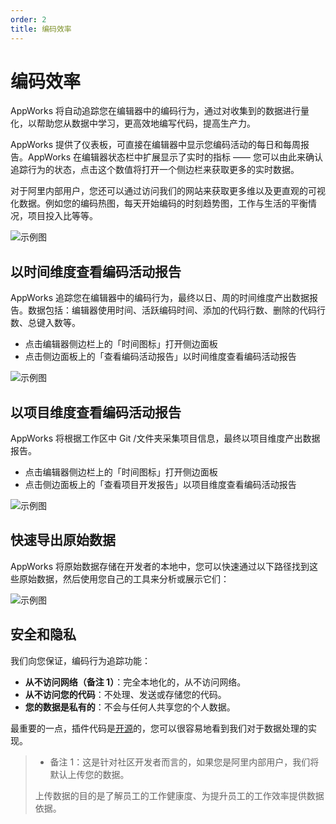 ```yaml
---
order: 2
title: 编码效率
---
```


# 编码效率

AppWorks 将自动追踪您在编辑器中的编码行为，通过对收集到的数据进行量化，以帮助您从数据中学习，更高效地编写代码，提高生产力。

AppWorks 提供了仪表板，可直接在编辑器中显示您编码活动的每日和每周报告。AppWorks 在编辑器状态栏中扩展显示了实时的指标 —— 您可以由此来确认追踪行为的状态，点击这个数值将打开一个侧边栏来获取更多的实时数据。

对于阿里内部用户，您还可以通过访问我们的网站来获取更多维以及更直观的可视化数据。例如您的编码热图，每天开始编码的时刻趋势图，工作与生活的平衡情况，项目投入比等等。

![示例图](https://img.alicdn.com/imgextra/i4/O1CN01NgCFar21Xl9xjqB6o_!!6000000006995-2-tps-1440-877.png_790x10000.jpg)

## 以时间维度查看编码活动报告

AppWorks 追踪您在编辑器中的编码行为，最终以日、周的时间维度产出数据报告。数据包括：编辑器使用时间、活跃编码时间、添加的代码行数、删除的代码行数、总键入数等。

- 点击编辑器侧边栏上的「时间图标」打开侧边面板
- 点击侧边面板上的「查看编码活动报告」以时间维度查看编码活动报告

![示例图](https://img.alicdn.com/imgextra/i4/O1CN01vHYa991eVFpRs1rIO_!!6000000003876-2-tps-1440-877.png_790x10000.jpg)

## 以项目维度查看编码活动报告

AppWorks 将根据工作区中 Git /文件夹采集项目信息，最终以项目维度产出数据报告。

- 点击编辑器侧边栏上的「时间图标」打开侧边面板
- 点击侧边面板上的「查看项目开发报告」以项目维度查看编码活动报告

![示例图](https://img.alicdn.com/imgextra/i2/O1CN01AHKcL81D0Zfj2m1JD_!!6000000000154-2-tps-1440-877.png_790x10000.jpg)

## 快速导出原始数据

AppWorks 将原始数据存储在开发者的本地中，您可以快速通过以下路径找到这些原始数据，然后使用您自己的工具来分析或展示它们：

![示例图](https://img.alicdn.com/imgextra/i3/O1CN010BtyOA1wdeAkQyOnd_!!6000000006331-2-tps-1441-876.png_790x10000.jpg)

## 安全和隐私

我们向您保证，编码行为追踪功能：

- **从不访问网络（备注 1）**：完全本地化的，从不访问网络。
- **从不访问您的代码**：不处理、发送或存储您的代码。
- **您的数据是私有的**：不会与任何人共享您的个人数据。

最重要的一点，插件代码是[开源](https://github.com/apptools-lab/appworks/tree/master/extensions/iceworks-time-master)的，您可以很容易地看到我们对于数据处理的实现。

> - 备注 1：这是针对社区开发者而言的，如果您是阿里内部用户，我们将默认上传您的数据。
>
> 上传数据的目的是了解员工的工作健康度、为提升员工的工作效率提供数据依据。
